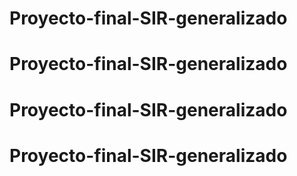 # Proyecto-final-SIR-generalizado
# Proyecto-final-SIR-generalizado
# Proyecto-final-SIR-generalizado
# Proyecto-final-SIR-generalizado
